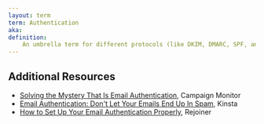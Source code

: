 ```yaml
---
layout: term
term: Authentication
aka:
definition:
    An umbrella term for different protocols (like DKIM, DMARC, SPF, and BIMI) for making sure the sender of an email can be verified and trusted. Important for ensuring deliverability of your email campaigns.
---
```


## Additional Resources

- [Solving the Mystery That Is Email Authentication](https://www.campaignmonitor.com/blog/email-marketing/email-authentication-solving-mystery-authentication/), Campaign Monitor
- [Email Authentication: Don't Let Your Emails End Up In Spam](https://kinsta.com/blog/email-authentication/), Kinsta
- [How to Set Up Your Email Authentication Properly](https://www.rejoiner.com/resources/email-authentication), Rejoiner
 